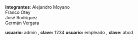 **Integrantes**:
Alejandro Moyano  
Franco Otey  
José Rodríguez  
Germán Vergara  

**usuario:** admin , **clave:** 1234
**usuario:** empleado , **clave:** abcd
